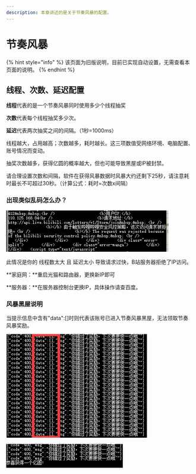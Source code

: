 ```yaml
---
description: 本章讲述的是关于节奏风暴的配置。
---
```


# 节奏风暴

{% hint style="info" %}
该页面为旧版说明，目前已实现自动设置，无需查看本页面的说明。
{% endhint %}

## 线程、次数、延迟配置

**线程**代表的是一个节奏风暴同时使用多少个线程抽奖

**次数**代表每个线程抽奖多少次。

**延迟**代表两次抽奖之间的间隔。（1秒=1000ms）



线程越大，占用越高；次数越多，耗时越长。这三项数值受网络环境、电脑配置、账号情况而变动。

抽奖次数越多，获得亿圆的概率越大，但也可能导致黑屋或IP被封禁。

请合理设置次数和间隔，软件在获得风暴数据时风暴大约还剩下25秒，请注意耗时最长不可超过30秒。（计算公式：耗时=次数x间隔）

### 出现类似乱码怎么办？

![IP&#x88AB;&#x5C01;&#x7981;&#x793A;&#x610F;&#x56FE;](../.gitbook/assets/image%20%287%29%20%281%29.png)

此情况是你的 线程数太大 且 延迟太小 导致请求过快，B站服务器拒绝了IP访问。

**家庭网：**重启光猫和路由器，更换新IP即可

**服务器：**在服务器控制台更换IP，具体操作请查百度。

### 风暴黑屋说明

当提示信息中含有"data":\[\]时则代表该账号已进入节奏风暴黑屋，无法领取节奏风暴奖励。

![&#x98CE;&#x66B4;&#x9ED1;&#x5C4B;&#x793A;&#x610F;&#x56FE;](../.gitbook/assets/image%20%282%29.png)

![&#x6B63;&#x5E38;&#x98CE;&#x66B4;&#x793A;&#x610F;&#x56FE;](../.gitbook/assets/image%20%2816%29%20%281%29.png)

